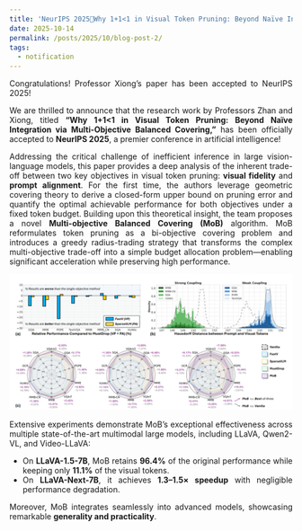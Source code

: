 ```yaml
---
title: 'NeurIPS 2025🔬Why 1+1<1 in Visual Token Pruning: Beyond Naïve Integration via Multi-Objective Balanced Covering'
date: 2025-10-14
permalink: /posts/2025/10/blog-post-2/
tags:
  - notification
---
```

<div style="text-align: justify; text-justify: inter-word;">

Congratulations! Professor Xiong’s paper has been accepted to NeurIPS 2025!

We are thrilled to announce that the research work by Professors Zhan and Xiong, titled **“Why 1+1<1 in Visual Token Pruning: Beyond Naïve Integration via Multi-Objective Balanced Covering,”** has been officially accepted to **NeurIPS 2025**, a premier conference in artificial intelligence!

Addressing the critical challenge of inefficient inference in large vision-language models, this paper provides a deep analysis of the inherent trade-off between two key objectives in visual token pruning: **visual fidelity** and **prompt alignment**. For the first time, the authors leverage geometric covering theory to derive a closed-form upper bound on pruning error and quantify the optimal achievable performance for both objectives under a fixed token budget. Building upon this theoretical insight, the team proposes a novel **Multi-objective Balanced Covering (MoB)** algorithm. MoB reformulates token pruning as a bi-objective covering problem and introduces a greedy radius-trading strategy that transforms the complex multi-objective trade-off into a simple budget allocation problem—enabling significant acceleration while preserving high performance.

![image-20251014204645841](/images/nips.png)

Extensive experiments demonstrate MoB’s exceptional effectiveness across multiple state-of-the-art multimodal large models, including LLaVA, Qwen2-VL, and Video-LLaVA:

- On **LLaVA-1.5-7B**, MoB retains **96.4%** of the original performance while keeping only **11.1%** of the visual tokens.  
- On **LLaVA-Next-7B**, it achieves **1.3–1.5× speedup** with negligible performance degradation.  

Moreover, MoB integrates seamlessly into advanced models, showcasing remarkable **generality and practicality**.

</div>
